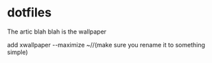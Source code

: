 # dotfiles

The artic blah blah is the wallpaper 

add xwallpaper --maximize ~/<directory where you downloaded this folder>/<image name>(make sure you rename it to something simple)
